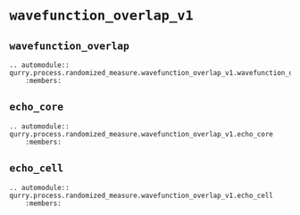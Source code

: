 # `wavefunction_overlap_v1`

## `wavefunction_overlap`

```{eval-rst}
.. automodule:: qurry.process.randomized_measure.wavefunction_overlap_v1.wavefunction_overlap
    :members:
```

## `echo_core`

```{eval-rst}
.. automodule:: qurry.process.randomized_measure.wavefunction_overlap_v1.echo_core
    :members:
```

## `echo_cell`

```{eval-rst}
.. automodule:: qurry.process.randomized_measure.wavefunction_overlap_v1.echo_cell
    :members:
```
